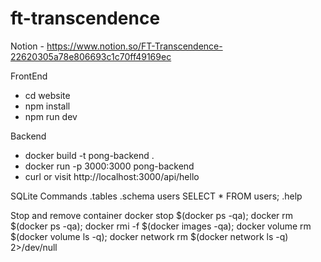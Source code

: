 # ft-transcendence

Notion - https://www.notion.so/FT-Transcendence-22620305a78e806693c1c70ff49169ec

FrontEnd
- cd website
- npm install
- npm run dev

Backend
- docker build -t pong-backend .
- docker run -p 3000:3000 pong-backend
- curl or visit http://localhost:3000/api/hello

SQLite Commands
.tables
.schema users
SELECT * FROM users;
.help


Stop and remove container
docker stop $(docker ps -qa); docker rm $(docker ps -qa); docker rmi -f $(docker images -qa); docker volume rm $(docker volume ls -q); docker network rm $(docker network ls -q) 2>/dev/null

